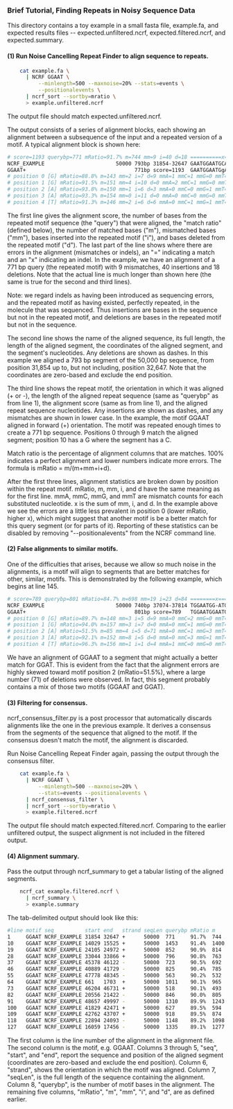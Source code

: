 ### Brief Tutorial, Finding Repeats in Noisy Sequence Data

This directory contains a toy example in a small fasta file, example.fa, and
expected results files -- expected.unfiltered.ncrf, expected.filtered.ncrf, and
expected.summary.

#### (1) Run Noise Cancelling Repeat Finder to align sequence to repeats.

```bash 
    cat example.fa \
      | NCRF GGAAT \
          --minlength=500 --maxnoise=20% --stats=events \
          --positionalevents \
      | ncrf_sort --sortby=mratio \
      > example.unfiltered.ncrf
```

The output file should match expected.unfiltered.ncrf.

The output consists of a series of alignment blocks, each showing an alignment
between a subsequence of the input and a repeated version of a motif. A typical
alignment block is shown here:

```bash 
# score=1193 querybp=771 mRatio=91.7% m=744 mm=9 i=40 d=18 ==========x=======...
NCRF_EXAMPLE                       50000 793bp 31854-32647 GAATGGAATGCAATGGAA...
GGAAT+                                   771bp score=1193  GAATGGAATGgAATGGAA...
# position 0 [G] mRatio=88.8% m=143 mm=2 i=7 d=9 mmA=1 mmC=1 mmG=0 mmT=0 x=18
# position 1 [G] mRatio=91.5% m=151 mm=4 i=10 d=0 mmA=2 mmC=1 mmG=0 mmT=1 x=14
# position 2 [A] mRatio=93.8% m=150 mm=1 i=6 d=3 mmA=0 mmC=0 mmG=1 mmT=0 x=10
# position 3 [A] mRatio=93.3% m=154 mm=0 i=11 d=0 mmA=0 mmC=0 mmG=0 mmT=0 x=11
# position 4 [T] mRatio=91.3% m=146 mm=2 i=6 d=6 mmA=0 mmC=1 mmG=1 mmT=0 x=14
```

The first line gives the alignment score, the number of bases from the repeated
motif sequence (the "query") that were aligned, the "match ratio" (defined
below), the number of matched bases ("m"), mismatched bases ("mm"), bases
inserted into the repeated motif ("i"), and bases deleted from the repeated
motif ("d"). The last part of the line shows where there are errors in the
alignment (mismatches or indels), an "=" indicating a match and an "x"
indicating an indel. In the example, we have an alignment of a 771 bp query
(the repeated motif) with 9 mismatches, 40 insertions and 18 deletions. Note
that the actual line is much longer than shown here (the same is true for the
second and third lines).

Note: we regard indels as having been introduced as sequencing errors, and the
repeated motif as having existed, perfectly repeated, in the molecule that was
sequenced. Thus insertions are bases in the sequence but not in the repeated
motif, and deletions are bases in the repeated motif but not in the sequence.

The second line shows the name of the aligned sequence, its full length, the
length of the aligned segment, the coordinates of the aligned segment, and the
segment's nucleotides. Any deletions are shown as dashes. In this example we
aligned a 793 bp segment of the 50,000 bp sequence, from position 31,854 up to,
but not including, position 32,647. Note that the coordinates are zero-based
and exclude the end position.

The third line shows the repeat motif, the orientation in which it was aligned
(+ or -), the length of the aligned repeat sequence (same as "querybp" as from
line 1), the alignment score (same as from line 1), and the aligned repeat
sequence nucleotides. Any insertions are shown as dashes, and any mismatches
are shown in lower case. In the example, the motif GGAAT aligned in forward (+)
orientation. The motif was repeated enough times to create a 771 bp sequence.
Positions 0 through 9 match the aligned segment; position 10 has a G where the
segment has a C.

Match ratio is the percentage of alignment columns that are matches. 100%
indicates a perfect alignment and lower numbers indicate more errors. The
formula is mRatio = m/(m+mm+i+d).

After the first three lines, alignment statistics are broken down by position
within the repeat motif. mRatio, m, mm, i, and d have the same meaning as for
the first line. mmA, mmC, mmG, and mmT are mismatch counts for each substituted
nucleotide. x is the sum of mm, i, and d. In the example above we see the
errors are a little less prevalent in position 0 (lower mRatio, higher x),
which might suggest that another motif is be a better match for this query
segment (or for parts of it). Reporting of these statistics can be disabled by
removing "--positionalevents" from the NCRF command line.

#### (2) False alignments to similar motifs.

One of the difficulties that arises, because we allow so much noise in the
alignments, is a motif will align to segments that are better matches for
other, similar, motifs. This is demonstrated by the following example, which
begins at line 145.

```bash 
# score=789 querybp=801 mRatio=84.7% m=698 mm=19 i=23 d=84 ========x====x==x=...
NCRF_EXAMPLE                       50000 740bp 37074-37814 TGGAATGG-ATGGAAAAG...
GGAAT+                                   801bp score=789   TGGAATGGAATGG-AAtG...
# position 0 [G] mRatio=89.7% m=148 mm=3 i=5 d=9 mmA=0 mmC=2 mmG=0 mmT=1 x=17
# position 1 [G] mRatio=94.0% m=157 mm=3 i=7 d=0 mmA=0 mmC=1 mmG=0 mmT=2 x=10
# position 2 [A] mRatio=51.5% m=85 mm=4 i=5 d=71 mmA=0 mmC=1 mmG=3 mmT=0 x=80
# position 3 [A] mRatio=92.1% m=152 mm=8 i=5 d=0 mmA=0 mmC=3 mmG=1 mmT=4 x=13
# position 4 [T] mRatio=96.3% m=156 mm=1 i=1 d=4 mmA=1 mmC=0 mmG=0 mmT=0 x=6
```

We have an alignment of GGAAT to a segment that might actually a better match
for GGAT. This is evident from the fact that the alignment errors are highly
skewed toward motif position 2 (mRatio=51.5%), where a large number (71) of
deletions were observed. In fact, this segment probably contains a mix of those
two motifs (GGAAT and GGAT).

#### (3) Filtering for consensus.

ncrf_consensus_filter.py is a post processor that automatically discards
alignments like the one in the previous example. It derives a consensus
from the segments of the sequence that aligned to the motif. If the consensus
doesn't match the motif, the alignment is discarded.

Run Noise Cancelling Repeat Finder again, passing the output through the
consensus filter.

```bash 
    cat example.fa \
      | NCRF GGAAT \
          --minlength=500 --maxnoise=20% \
          --stats=events --positionalevents \
      | ncrf_consensus_filter \
      | ncrf_sort --sortby=mratio \
      > example.filtered.ncrf
```

The output file should match expected.filtered.ncrf. Comparing to the earlier
unfiltered output, the suspect alignment is not included in the filtered output.

#### (4) Alignment summary.

Pass the output through ncrf_summary to get a tabular listing of the aligned
segments.

```bash 
    ncrf_cat example.filtered.ncrf \
      | ncrf_summary \
      > example.summary
```

The tab-delimited output should look like this:

```bash 
#line motif seq          start end   strand seqLen querybp mRatio m    mm i  d
1     GGAAT NCRF_EXAMPLE 31854 32647 +      50000  771     91.7%  744  9  40 18
10    GGAAT NCRF_EXAMPLE 14029 15525 +      50000  1453    91.4%  1400 17 79 36
19    GGAAT NCRF_EXAMPLE 24105 24972 +      50000  852     90.9%  814  10 43 28
28    GGAAT NCRF_EXAMPLE 33044 33866 +      50000  796     90.8%  763  15 44 18
37    GGAAT NCRF_EXAMPLE 45378 46122 -      50000  723     90.5%  692  10 42 21
46    GGAAT NCRF_EXAMPLE 40889 41729 -      50000  825     90.4%  785  12 43 28
55    GGAAT NCRF_EXAMPLE 47778 48345 -      50000  563     90.2%  532  8  27 23
64    GGAAT NCRF_EXAMPLE 661   1703  +      50000  1011    90.1%  965  17 60 29
73    GGAAT NCRF_EXAMPLE 46204 46731 +      50000  518     90.1%  493  5  29 20
82    GGAAT NCRF_EXAMPLE 20556 21422 -      50000  846     90.0%  805  13 48 28
91    GGAAT NCRF_EXAMPLE 48657 49997 -      50000  1310    89.9%  1243 24 73 43
100   GGAAT NCRF_EXAMPLE 41829 42471 +      50000  627     89.5%  594  11 37 22
109   GGAAT NCRF_EXAMPLE 42762 43707 +      50000  918     89.5%  874  12 59 32
118   GGAAT NCRF_EXAMPLE 22894 24093 -      50000  1148    89.2%  1098 18 83 32
127   GGAAT NCRF_EXAMPLE 16059 17456 -      50000  1335    89.1%  1277 21 99 37
```

The first column is the line number of the alignment in the alignment file. The
second column is the motif, e.g. GGAAT. Columns 3 through 5, "seq", "start",
and "end", report the sequence and position of the aligned segment (coordinates
are zero-based and exclude the end position). Column 6, "strand", shows the
orientation in which the motif was aligned. Column 7, "seqLen", is the full
length of the sequence containing the alignment. Column 8, "querybp", is the
number of motif bases in the alignment. The remaining five columns, "mRatio",
"m", "mm", "i", and "d", are as defined earlier.

